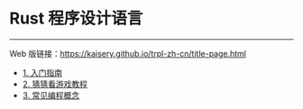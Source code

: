# Rust 程序设计语言

---

Web 版链接：https://kaisery.github.io/trpl-zh-cn/title-page.html

- [1. 入门指南](./1.入门指南/README.md)
- [2. 猜猜看游戏教程](./2.猜猜看游戏教程/README.md)
- [3. 常见编程概念](./3.常见编程概念/README.md)
